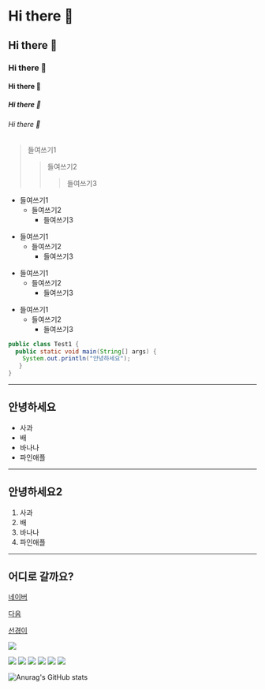 <!-- 마크다운 태그 -->
# Hi there 👋
## Hi there 👋
### Hi there 👋
#### Hi there 👋
##### Hi there 👋
###### Hi there 👋

> 들여쓰기1
>   > 들여쓰기2
>   >   >들여쓰기3

* 들여쓰기1
  * 들여쓰기2
     * 들여쓰기3

+ 들여쓰기1
  + 들여쓰기2
     + 들여쓰기3

- 들여쓰기1
  - 들여쓰기2
     - 들여쓰기3
     
* 들여쓰기1
  - 들여쓰기2
     + 들여쓰기3

<!--
<pre>
<code>
-->
```java
public class Test1 {
  public static void main(String[] args) {
    System.out.println("안녕하세요");
   }
}
```
<!--
</code>
</pre>
-->

<!--
**sksmsdltjsrud/sksmsdltjsrud** is a ✨ _special_ ✨ repository because its `README.md` (this file) appears on your GitHub profile.

Here are some ideas to get you started:

- 🔭 I’m currently working on ...
- 🌱 I’m currently learning ...
- 👯 I’m looking to collaborate on ...
- 🤔 I’m looking for help with ...
- 💬 Ask me about ...
- 📫 How to reach me: ...
- 😄 Pronouns: ...
- ⚡ Fun fact: ...
-->

<hr/>
<h2>안녕하세요</h2>
<ul>
 <li>사과</li>
 <li>배</li>
 <li>바나나</li>
 <li>파인애플</li>
 </ul>
 
<hr/>
<h2>안녕하세요2</h2>
<ol>
 <li>사과</li>
 <li>배</li>
 <li>바나나</li>
 <li>파인애플</li>
 </ol>
 
 <hr/>
 
 <h2>어디로 갈까요?</h2>
 <p><a href="http://www.naver.com">네이버</a></p>
 <p><a href="http://www.daum.net">다음</a></p>
 <p><a href="http://blog.naver.com/tjsrud3456">선경이</a></p>
 
 <p>
  <a href="http://blog.naver.com/tjsrud3456">
   <img src="http://49.142.157.251:9090/javagreenS_lsk/trip/202274114348162_IEEH8343.JPG/" />
  </a>
 </p>
 
 <!-- 뱃지 등록하기 -->
 <!-- <img src="https://img.shields.io/badge/이선경-000000?style=Pug&logo=Pug&logoColor=A86454"> -->
 
 <img src="https://img.shields.io/badge/이선경-000000?style=badge&logo=Pug&logoColor=A86454">
 <img src="https://img.shields.io/badge/이선경-000000?style=for-the-badge&logo=Pug&logoColor=A5CD39">
 <img src="https://img.shields.io/badge/이선경-000000?style=plastic&logo=Pug&logoColor=A5CD39">
 <img src="https://img.shields.io/badge/이선경-000000?style=flat&logo=Pug&logoColor=A5CD39">
 <img src="https://img.shields.io/badge/이선경-000000?style=flat-square&logo=Pug&logoColor=A5CD39">
 <img src="https://img.shields.io/badge/이선경-000000?style=social&logo=Pug&logoColor=A5CD39">
 
 <!-- 깃허브 상태(스탯-step) 등록하기 -->
 <!-- ![Anurag's GitHub stats](https://github-readme-stats.vercel.app/api?username=sksmsdltjsrud&show_icons=true&theme=radical) -->
 ![Anurag's GitHub stats](https://github-readme-stats.vercel.app/api?username=sksmsdltjsrud&show_icons=true&theme=synthwave)
 <!-- theme 바꾸기 - dark, radical, merko, gruvbox, tokyonight, onedark, cobalt, synthwave, highcontrast, dracula -->
